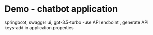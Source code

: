 # Demo - chatbot application 
springboot, swagger ui, gpt-3.5-turbo -use API endpoint , generate API keys-add in  application.properties
